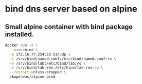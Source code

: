 # bind dns server based on alpine

## Small alpine container with bind package installed.

```bash
docker run -d \
  --name=bind \
  -p 172.16.77.254:53:53/udp \
  -v /srv/bind/named.conf:/etc/bind/named.conf:ro \
  -v /srv/bind/lab:/etc/bind/lab:ro \
  -v /srv/bind/lab-rev:/etc/bind/lab-rev:ro \
  --restart unless-stopped \
  pkoperwas/alpine-bind
```
